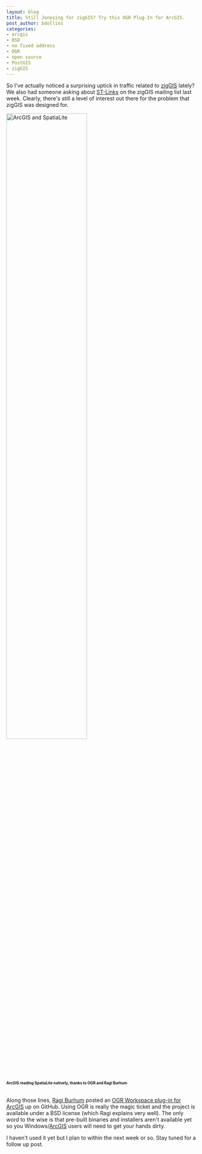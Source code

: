 ```yaml
---
layout: blog
title: Still Jonesing for zigGIS? Try this OGR Plug-In for ArcGIS.
post_author: bdollins
categories:
- arcgis
- BSD
- no fixed address
- OGR
- open source
- PostGIS
- zigGIS
---
```


So I've actually noticed a surprising uptick in traffic related to <a href="https://code.google.com/p/ziggis/" target="_blank">zigGIS</a> lately? We also had someone asking about <a href="http://www.st-links.com/Pages/default.aspx" target="_blank">ST-Links</a> on the zigGIS mailing list last week. Clearly, there's still a level of interest out there for the problem that zigGIS was designed for.

<a href="https://github.com/RBURHUM/arcgis-ogr/" target="_blank"><img alt="ArcGIS and SpatiaLite" height="65%" src="https://a248.e.akamai.net/camo.github.com/c1c86347c63522cb0f5f449b7b9df4209923c3ed/687474703a2f2f692e696d6775722e636f6d2f53767a6a702e706e67" width="65%" /></a>
<div style="font-size: 70%;"><strong>ArcGIS reading SpatiaLite natively, thanks to OGR and Ragi Burhum</strong></div><br />

Along those lines, <a href="http://twitter.com/rburhum" target="_blank">Ragi Burhum</a> posted an <a href="https://github.com/RBURHUM/arcgis-ogr/" target="_blank">OGR Workspace plug-in for ArcGIS</a> up on GitHub. Using OGR is really the magic ticket and the project is available under a BSD license (which Ragi explains very well). The only word to the wise is that pre-built binaries and installers aren't available yet so you Windows/<a href="http://www.esri.com" target="_blank">ArcGIS</a> users will need to get your hands dirty.

I haven't used it yet but I plan to within the next week or so. Stay tuned for a follow up post.